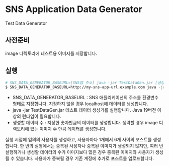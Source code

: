 # SNS Application Data Generator
Test Data Generator

## 사전준비
image 디렉토리에 테스트용 이미지를 저장합니다.

## 실행
```sh
# SNS_DATA_GENERATOR_BASEURL=[SNS앱 주소] java -jar TestDataGen.jar [생성할 데이터 수]
$ SNS_DATA_GENERATOR_BASEURL=http://my-sns-app-url.example.com java -jar TestDataGen.jar 100
```

- SNS_DATA_GENERATOR_BASEURL : SNS 애플리케이션의 주소를 환경변수 형태로 지정합니다. 지정하지 않을 경우 localhost에 데이터를 생성합니다.
- java -jar TestDataGen.jar 테스트 데이터 생성기를 실행합니다. Java 19버전 이상의 런타임이 필요합니다.
- 생성할 데이터 수 : 지정한 숫자만큼의 데이터를 생성합니다. 생략할 경우 image 디렉토리에 있는 이미지 수 만큼 데이터를 생성합니다.

실행 시점에 임의의 사용자를 생성하고, 사용자마다 1개에서 6개 사이의 포스트를 생성합니다. 한 번의 실행에서는 중복된 사용자나 중복된 이미지가 생성되지 않지만, 여러 번 실행하거나 생성할 데이터의 수가 이미지보다 많은 경우 중복된 이미지와 사용자가 생성될 수 있습니다. 사용자가 중복될 경우 기존 계정에 추가로 포스트를 업로드합니다.

